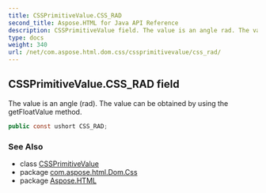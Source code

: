 ```yaml
---
title: CSSPrimitiveValue.CSS_RAD
second_title: Aspose.HTML for Java API Reference
description: CSSPrimitiveValue field. The value is an angle rad. The value can be obtained by using the getFloatValue method
type: docs
weight: 340
url: /net/com.aspose.html.dom.css/cssprimitivevalue/css_rad/
---
```

## CSSPrimitiveValue.CSS_RAD field

The value is an angle (rad). The value can be obtained by using the getFloatValue method.

```java
public const ushort CSS_RAD;
```

### See Also

* class [CSSPrimitiveValue](../)
* package [com.aspose.html.Dom.Css](../../cssprimitivevalue/)
* package [Aspose.HTML](../../../)
